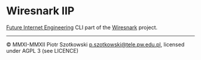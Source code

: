 Wiresnark IIP
=============

[Future Internet Engineering](https://www.iip.net.pl/en/project) CLI part of the [Wiresnark](https://github.com/chastell/wiresnark) project.

---

© MMXI-MMXII Piotr Szotkowski <p.szotkowski@tele.pw.edu.pl>, licensed under AGPL 3 (see LICENCE)
